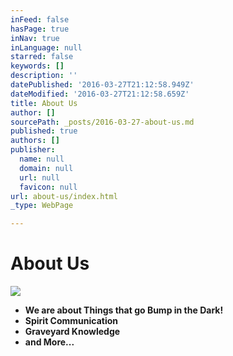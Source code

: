 ```yaml
---
inFeed: false
hasPage: true
inNav: true
inLanguage: null
starred: false
keywords: []
description: ''
datePublished: '2016-03-27T21:12:58.949Z'
dateModified: '2016-03-27T21:12:58.659Z'
title: About Us
author: []
sourcePath: _posts/2016-03-27-about-us.md
published: true
authors: []
publisher:
  name: null
  domain: null
  url: null
  favicon: null
url: about-us/index.html
_type: WebPage

---
```

# About Us
![](https://the-grid-user-content.s3-us-west-2.amazonaws.com/fde0b58a-8842-4a7b-9e38-ea2960092179.jpg)

* **We are about Things that go Bump in the Dark!**
* **Spirit Communication**
* **Graveyard Knowledge**
* **and More...**